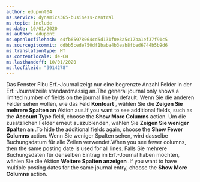 ```yaml
---
author: edupont04
ms.service: dynamics365-business-central
ms.topic: include
ms.date: 10/01/2020
ms.author: edupont
ms.openlocfilehash: e4fb65978064cd5d131f0e3a5c17ba1ef37f91c5
ms.sourcegitcommit: ddbb5cede750df1baba4b3eab8fbed6744b5b9d6
ms.translationtype: HT
ms.contentlocale: de-CH
ms.lasthandoff: 10/01/2020
ms.locfileid: "3914278"
---
```

<span data-ttu-id="a2e7b-101">Das Fenster Fibu Erf.-Journal zeigt nur eine begrenzte Anzahl Felder in der Erf.-Journalzeile standardmässig an.</span><span class="sxs-lookup"><span data-stu-id="a2e7b-101">The general journal only shows a limited number of fields on the journal line by default.</span></span> <span data-ttu-id="a2e7b-102">Wenn Sie die anderen Felder sehen wollen, wie das Feld **Kontoart** , wählen Sie die **Zeigen Sie mehrere Spalten an** Aktion aus.</span><span class="sxs-lookup"><span data-stu-id="a2e7b-102">If you want to see additional fields, such as the **Account Type** field, choose the **Show More Columns** action.</span></span> <span data-ttu-id="a2e7b-103">Um die zusätzlichen Felder erneut auszublenden, wählen Sie **Zeigen Sie weniger Spalten an** .</span><span class="sxs-lookup"><span data-stu-id="a2e7b-103">To hide the additional fields again, choose the **Show Fewer Columns** action.</span></span> <span data-ttu-id="a2e7b-104">Wenn Sie weniger Spalten sehen, wird dasselbe Buchungsdatum für alle Zeilen verwendet.</span><span class="sxs-lookup"><span data-stu-id="a2e7b-104">When you see fewer columns, then the same posting date is used for all lines.</span></span> <span data-ttu-id="a2e7b-105">Falls Sie mehrere Buchungsdaten für denselben Eintrag im Erf.-Journal haben möchten, wählen Sie die Aktion **Weitere Spalten anzeigen** .</span><span class="sxs-lookup"><span data-stu-id="a2e7b-105">If you want to have multiple posting dates for the same journal entry, choose the **Show More Columns** action.</span></span>  
